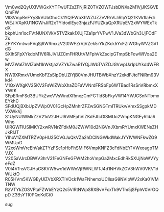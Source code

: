 Vm0wd2QyUXlVWGxXYTFwUFZsZFNjRlZ0TVZOWFJsbDNXa2M1VjJKSGVEQmFW
Vll3VmpBeFYySkVUbGhoCk1YQlFWbXhWZUZZeVRrVlJiRlpYQ21KVk1IaFdi
WEJIVXpKU1NGWnJiR2xTYldodlEyc3hjazFJYUZkaQpXRUpEV2xWYWExTkdX
bkphUm1ocFVtNUNXVkV5TVZkak1XUjFZa1prYVFwV1JVa3dWbGh3UjFOdFZs
ZFYKYmtwcFVqSjRWRmxzV2t0WFZrVjVZek5rYkZKck5YcFZiWGhyWVZGd1dG
SXlhSFpXYkdoM1V6RlJlVlJZCmFHRUtVMFphVkZsclpGTmpSbFowWlVoa2Ew
MVZWalZhVlZaM1lrWktjazVZYkZwaE1YQjJWbTVrZDJGVwpUa1pUYkd4WFRX
NW9XRmxVUmxKbFZsSlpDbUZIYjB0VmJHUTBWbXhzY2xkdFJtcFNiRm93Vkd4
V1QxWXgKV25KV2FsWlZWbXhaZDFaVVNrdFRSbFp6WTBad1RsSnVRbmxXYWtK
SFpERmFSd3BUYkZwcVVsWndXRmxzCmFGTldSbFkyVW14YWJGSnNTbmxEYkhC
SFdUQjBXbUpZVWpOV01GcHpZMnhrZFZwSGNGTmlTRUkwVmxSSgpkMDVXWkVj
S1UyNUtWMkZzV21oV2JHUlRVMFphVlZKdFJtcGlSMUo2VmpKNGEyRldaRWho
UlRGWFlUSlMKY2xwRVNrZFdkM0JZWW10d2NGVnJXbmRYUmxKWENsZHJkRlJT
YlhoV1ZXMTRZV0pHU25OVGJuQkVZa2hDClNGWkdWakJYYlVWNFkwZG9WMUpG
V2xoWmVrcEhVakZTYzFSc1pHbFhSMlF6VmpKNFZ3cFdNbEY1VWxoagpTMVJX
V205aVJrcDBWV3hrV21FeGNFeGFWM2hoVmpGa2MxcEdhRk5XUjNoWVYyeFdZ
V0l4V1hsVGJHaG8KVW5wc1dWWnVjRWNLWTJ4d1NHVkZOV3hWV0VKV1dWUktO
R05HVm5KWGEyUlZVbXRXTlVOck1WaFNhemxUCllsaG9NVlpWV2xKa01VMTNW
RzVTYkZOSVFtaFZWbEYzQ2s5VlRtNWpSRXBvVFcxTk9VTm5jSFphV0VrOQpD
Z3BsYTI0PQoKdGt0

sug